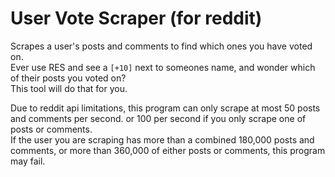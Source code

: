 # User Vote Scraper (for reddit)

Scrapes a user's posts and comments to find which ones you have voted on.  
Ever use RES and see a `[+10]` next to someones name, and wonder which of their posts you voted on?  
This tool will do that for you.

Due to reddit api limitations, this program can only scrape at most 50 posts and comments per second. or 100 per second if you only scrape one of posts or comments.  
If the user you are scraping has more than a combined 180,000 posts and comments, or more than 360,000 of either posts or comments, this program may fail.